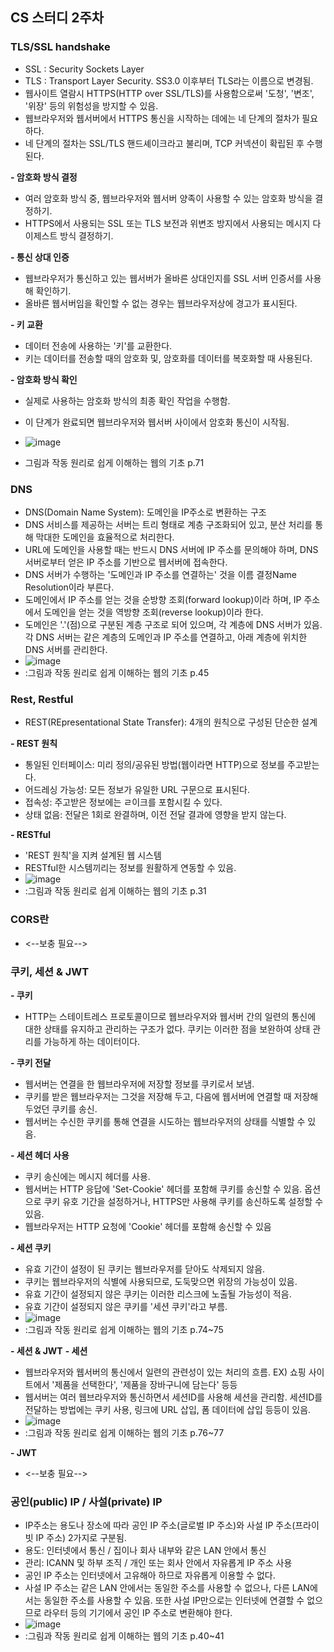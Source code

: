 ## CS 스터디 2주차

### TLS/SSL handshake
* SSL : Security Sockets Layer
* TLS : Transport Layer Security. SS3.0 이후부터 TLS라는 이름으로 변경됨.
* 웹사이트 열람시 HTTPS(HTTP over SSL/TLS)를 사용함으로써 '도청', '변조', '위장' 등의 위험성을 방지할 수 있음.
* 웹브라우저와 웹서버에서 HTTPS 통신을 시작하는 데에는 네 단계의 절차가 필요하다. 
* 네 단계의 절차는 SSL/TLS 핸드셰이크라고 불리며, TCP 커넥션이 확립된 후 수행된다.

**- 암호화 방식 결정**
* 여러 암호화 방식 중, 웹브라우저와 웹서버 양족이 사용할 수 있는 암호화 방식을 결정하기.
* HTTPS에서 사용되는 SSL 또는 TLS 보전과 위변조 방지에서 사용되는 메시지 다이제스트 방식 결정하기.

**- 통신 상대 인증**
* 웹브라우저가 통신하고 있는 웹서버가 올바른 상대인지를 SSL 서버 인증서를 사용해 확인하기.
* 올바른 웹서버임을 확인할 수 없는 경우는 웹브라우저상에 경고가 표시된다. 

**- 키 교환**
* 데이터 전송에 사용하는 '키'를 교환한다. 
* 키는 데이터를 전송할 때의 암호화 및, 암호화를 데이터를 복호화할 때 사용된다. 

**- 암호화 방식 확인**
* 실제로 사용하는 암호화 방식의 최종 확인 작업을 수행함.
* 이 단계가 완료되면 웹브라우저와 웹서버 사이에서 암호화 통신이 시작됨.

* ![image](https://github.com/Sogang-CS-Study/CS-Study/assets/55428818/62e1ae5d-5a00-4a22-b175-f51bf9464c33)
* 그림과 작동 원리로 쉽게 이해하는 웹의 기초 p.71

### DNS
* DNS(Domain Name System): 도메인을 IP주소로 변환하는 구조
* DNS 서비스를 제공하는 서버는 트리 형태로 계층 구조화되어 있고, 분산 처리를 통해 막대한 도메인을 효율적으로 처리한다.
* URL에 도메인을 사용할 때는 반드시 DNS 서버에 IP 주소를 문의해야 하며, DNS 서버로부터 얻은 IP 주소를 기반으로 웹서버에 접속한다.
* DNS 서버가 수행하는 '도메인과 IP 주소를 연결하는' 것을 이름 결정Name Resolution이라 부른다.
* 도메인에서 IP 주소를 얻는 것을 순방향 조회(forward lookup)이라 하며, IP 주소에서 도메인을 얻는 것을 역방향 조회(reverse lookup)이라 한다.
* 도메인은 '.'(점)으로 구분된 계층 구조로 되어 있으며, 각 계층에 DNS 서버가 있음. 각 DNS 서버는 같은 계층의 도메인과 IP 주소를 연결하고, 아래 계층에 위치한 DNS 서버를 관리한다. 
* ![image](https://github.com/Sogang-CS-Study/CS-Study/assets/55428818/15996c13-0ac2-43ac-bf37-778a9caa6855)
* :그림과 작동 원리로 쉽게 이해하는 웹의 기초 p.45


### Rest, Restful
* REST(REpresentational State Transfer): 4개의 원칙으로 구성된 단순한 설계

**- REST 원칙**
* 통일된 인터페이스: 미리 정의/공유된 방법(웹이라면 HTTP)으로 정보를 주고받는다.
* 어드레싱 가능성: 모든 정보가 유일한 URL 구문으로 표시된다.
* 접속성: 주고받은 정보에는 ㄹ이크를 포함시킬 수 있다.
* 상태 없음: 전달은 1회로 완결하며, 이전 전달 결과에 영향을 받지 않는다.

**- RESTful**
* 'REST 원칙'을 지켜 설계된 웹 시스템
* RESTful한 시스템끼리는 정보를 원활하게 연동할 수 있음.
* ![image](https://github.com/Sogang-CS-Study/CS-Study/assets/55428818/4d9817d9-8787-4d28-9629-13452477316d)
* :그림과 작동 원리로 쉽게 이해하는 웹의 기초 p.31


### CORS란
* <--보충 필요-->

### 쿠키, 세션 & JWT
****- 쿠키****
* HTTP는 스테이트레스 프로토콜이므로 웹브라우저와 웹서버 간의 일련의 통신에 대한 상태를 유지하고 관리하는 구조가 없다. 쿠키는 이러한 점을 보완하여 상태 관리를 가능하게 하는 데이터이다.

**- 쿠키 전달**
* 웹서버는 연결을 한 웹브라우저에 저장할 정보를 쿠키로서 보냄.
* 쿠키를 받은 웹브라우저는 그것을 저장해 두고, 다음에 웹서버에 연결할 때 저장해 두었던 쿠키를 송신.
* 웹서버는 수신한 쿠키를 통해 연결을 시도하는 웹브라우저의 상태를 식별할 수 있음.

**- 세션 헤더 사용**
* 쿠키 송신에는 메시지 헤더를 사용.
* 웹서버는 HTTP 응답에 'Set-Cookie' 헤더를 포함해 쿠키를 송신할 수 있음. 옵션으로 쿠키 유호 기간을 설정하거나, HTTPS만 사용해 쿠키를 송신하도록 설정할 수 있음.
* 웹브라우저는 HTTP 요청에 'Cookie' 헤더를 포함해 송신할 수 있음

**- 세션 쿠키**
* 유효 기간이 설정이 된 쿠키는 웹브라우저를 닫아도 삭제되지 않음. 
* 쿠키는 웹브라우저의 식별에 사용되므로, 도둑맞으면 위장의 가능성이 있음.
* 유효 기간이 설정되지 않은 쿠키는 이러한 리스크에 노출될 가능성이 적음.
* 유효 기간이 설정되지 않은 쿠키를 '세션 쿠키'라고 부름.
* ![image](https://github.com/Sogang-CS-Study/CS-Study/assets/55428818/21cc0215-1407-4264-9abc-eb3e49bb3e66)
* :그림과 작동 원리로 쉽게 이해하는 웹의 기초 p.74~75

****- 세션 & JWT****
**- 세션**
* 웹브라우저와 웹서버의 통신에서 일련의 관련성이 있는 처리의 흐름. EX) 쇼핑 사이트에서 '제품을 선택한다', '제품을 장바구니에 담는다' 등등
* 웹서버는 여러 웹브라우저와 통신하면서 세션ID를 사용해 세션을 관리함. 세션ID를 전달하는 방법에는 쿠키 사용, 링크에 URL 삽입, 폼 데이터에 삽입 등등이 있음.
* ![image](https://github.com/Sogang-CS-Study/CS-Study/assets/55428818/fe467150-51e9-464e-b41c-112b17d3fe70)
* :그림과 작동 원리로 쉽게 이해하는 웹의 기초 p.76~77

**- JWT**
* <--보충 필요-->


### 공인(public) IP / 사설(private) IP
* IP주소는 용도나 장소에 따라 공인 IP 주소(글로벌 IP 주소)와 사설 IP 주소(프라이빗 IP 주소) 2가지로 구분됨.
* 용도: 인터넷에서 통신 / 집이나 회사 내부와 같은 LAN 안에서 통신
* 관리: ICANN 및 하부 조직 / 개인 또는 회사 안에서 자유롭게 IP 주소 사용
* 공인 IP 주소는 인터넷에서 고유해아 하므로 자유롭게 이용할 수 없다.
* 사설 IP 주소는 같은 LAN 안에서는 동일한 주소를 사용할 수 없으나, 다른 LAN에서는 동일한 주소를 사용할 수 있음. 또한 사설 IP만으로는 인터넷에 연결할 수 없으므로 라우터 등의 기기에서 공인 IP 주소로 변환해야 한다.
* ![image](https://github.com/Sogang-CS-Study/CS-Study/assets/55428818/b26a42dd-3451-41d8-b187-8dc6c4a53200)
* :그림과 작동 원리로 쉽게 이해하는 웹의 기초 p.40~41
